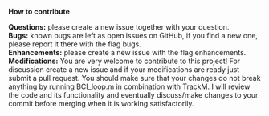 **How to contribute**

**Questions:** please create a new issue together with your question.  
**Bugs:** known bugs are left as open issues on GitHub, if you find a new one, please report it there with the flag bugs.  
**Enhancements:** please create a new issue with the flag enhancements.  
**Modifications:** You are very welcome to contribute to this project! For discussion create a new issue and if your modifications are ready just submit a pull request. You should make sure that your changes do not break anything by running BCI_loop.m in combination with TrackM.  I will review the code and its functionality and eventually discuss/make changes to your commit before merging when it is working satisfactorily.
